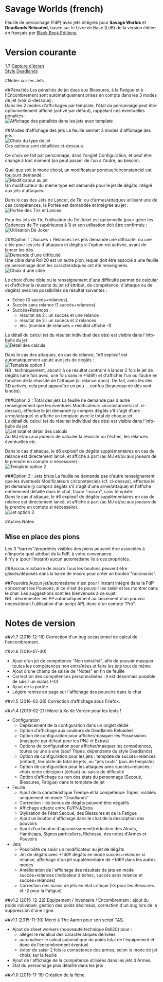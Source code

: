 # Savage Worlds (french)

Feuille de personnage (FdP) avec jets intégrés pour **Savage Worlds** et **Deadlands Reloaded**, basée sur le Livre de Base (LdB) de la version éditée en français par [Black Book Editions](http://www.black-book-editions.fr/catalogue.php?id=58).

# Version courante
1.7 [Capture d'écran](sawofr.jpg)  
[Style Deadlands](sawofr_style_deadlands.png)

#Notes sur les Jets

##Pénalités
Les pénalités de jet dues aux Blessures, à la Fatigue et à l'Encombrement sont automatiquement prises en compte dans les 3 modes de jet (voir ci-dessous).  
Dans les 2 modes d'affichages par template, l'état du personnage peut être optionnellement affiché (activé par défaut), rappelant ces éventuelles pénalités :  
![Affichage des pénalités dans les jets avec template](sawofr_template_penalistes.png)

##Modes d'affichage des jets
La feuille permet 3 modes d'affichage des jets :  
![Choix du type de jet](sawofr_choixjet.png)  
Ces options sont détaillées ci-dessous.

Ce choix se fait par personnage, dans l'onglet Configuration, et peut être changé à tout moment (on peut passer de l'un à l'autre, au besoin).

Quel que soit le mode choisi, un modificateur ponctuel/circonstanciel est toujours demandé :  
![Modificateur au jet](sawofr_modificateur.png)  
Un modificateur du même type est demandé pour le jet de dégâts intégré aux jets d'attaques.

Dans le cas des Jets de Lancer, de Tir, ou d'armes/attaques utilisant une de ces compétences, la Portée est demandée et intégrée au jet :  
![Portée des Tirs et Lances](sawofr_portee.png)

Pour les jets de Tir, l'utilisation du Dé Joket est optionnelle (pour gérer les Cadences de Tir supérieures à 1) et son utilisation doit être confirmée :  
![Utilisation Dé Joker](sawofr_dejokerutil.png)

###Option 1 : Succès + Relances
Les jets demande une difficulté, ou une cible pour les jets d'attaques et dégâts si l'option est activée, avant de lancer les dés.  
![Demande d'une difficulté](sawofr_difficulte.png)  
Une cible dans Roll20 est un autre pion, lequel doit être associé à une feuille de personnage dont les caractéristiques ont été renseignées.  
![Choix d'une cible](sawofr_cible.png)

Le choix d'une cible ou le renseignement d'une difficulté permet de calculer et d'afficher la réussite du jet (d'attribut, de compétence, d'attaque ou de dégâts) avec les possibilités de résultat suivantes :

* Échec (0 succès+relances),
* Succès sans relance (1 succès+relances)
* Succès+Relances :
  * résultat de 2 : un succès et une relance
  * résultat de 3 : un sucècs et 2 relances
  * etc. (nombre de relances = résultat affiché -1)

Le détail du calcul (et du résultat individuel des dés) est visible dans l'info-bulle du jet :  
![Détail des calculs](sawofr_infobulleoption1.png)

Dans le cas des attaques, en cas de relance, 1d6 explosif est automatiquement ajouté aux jets de dégâts :  
![Template option 1](sawofr_templateoption1.png)  
NB : techniquement, aboutir à ce résultat contraint à lancer 2 fois le jet de dégâts (une fois avec, une fois sans le +1d6!!) et d'afficher l'un ou l'autre en fonction de la réussite de l'attaque (si relance donc). De fait, avec les dés 3D activés, cela peut apparaître un peu ... confus (beaucoup de dés sont lancés).

###Option 2 : Total des jets
La feuille ne demande pas d'autre renseignement que les éventuels Modificateurs circonstanciels (cf. ci-dessus), effectue le jet demandé (y compris dégâts s'il s'agit d'une arme/attaque) et affiche un template avec le total de chaque jet.  
Le détail du calcul (et du résultat individuel des dés) est visible dans l'info-bulle du jet.  
![Jet total et détail des calculs](sawofr_infobulleoption2.png)  
Au MJ et/ou aux joueurs de calculer la réussite ou l'échec, les relances éventuelles etc.

Dans le cas d'attaque, le d6 explosif de dégâts supplémentaires en cas de relance est directement lancé, et affiché à part (au MJ et/ou aux joueurs de le prendre en compte si nécessaire) :  
![Template option 2](sawofr_templateoption2.png)

###Option 3 : Jets bruts
La feuille ne demande pas d'autre renseignement que les éventuels Modificateurs circonstanciels (cf. ci-dessus), effectue le jet demandé (y compris dégâts s'il s'agit d'une arme/attaque) et l'affiche entièrement détaillé dans le chat, façon "macro", sans template.  
Dans le cas d'attaque, le d6 explosif de dégâts supplémentaires en cas de relance est directement lancé, et affiché à part (au MJ et/ou aux joueurs de le prendre en compte si nécessaire).  
![Jet option 3](sawofr_jetoption3.png)

#Autres Notes

## Mise en place des pions
Les 3 "barres"/propriétés visibles des pions peuvent être associées à n'importe quel attribut de la FdP, à votre convenance.  
Il n'y a (pour l'instant) aucun automatisme lié à ces propriétés.

##Raccourcis/barre de macro
Tous les boutons peuvent être glissés/déposés dans la barre de macro pour créer un bouton "raccourcis".  

##Pouvoirs
Aucun jet/automatisme n'est pour l'instant intégré dans la FdP concernant les Pouvoirs, si ce n'est de pouvoir les saisir et les montrer dans le chat.
Les suggestions sont les bienvenues à ce sujet.  
NB : décrémenter les PP automatiquement au lancement d'un pouvoir nécessiterait l'utilisation d'un script API, donc d'un compte "Pro".

# Notes de version

##v1.7 (2016-12-18)
Correction d'un bug occasionnel de calcul de l'encombrement.

##v1.6 (2016-07-30)

* Ajout d'un jet de compétence "Non entraîné", afin de pouvoir masquer toutes les compétences non entraînées et faire les jets tout de même
* Ajout d'une champ de saisie de "Notes" en fin de feuille
* Correction des compétences personnalisées : il est désormais possible de saisir un malus (<0)
* Ajout de la portée
* Légère remise en page sur l'affichage des pouvoirs dans le chat

##v1.5 (2016-02-28)
Correction d'affichage sous Firefox.

##v1.4 (2016-02-21)
Merci à Xo de Vorcen pour les tests !

* Configuration
  * Déplacement de la configuration dans un onglet dédié
  * Option d'affichage aux couleurs de Deadlands Reloaded
  * Option de configuration pour afficher/masquer les Possessions (masquée par défaut pour les PNJ et Extras)
  * Options de configuration pour afficher/masquer les compétences,  toutes ou une à une (sauf Tripes, dépendante du style Deadlands)
  * Option de configuration pour les jets : template de succès+relances (défaut), template de total de jets, ou "jets bruts" (pas de template)
  * Option de configuration pour les attaques avec succès+relances : choix entre cible/pion (défaut) ou saisie de difficulté
  * Option d'affichage ou non des états du personnage (Secoué, Blessures, Fatigue) dans le template de jet
* Feuille
  * Ajout de la caractéristique Trempe et la compétence Tripes, visibles uniquement en mode "Deadlands"
  * Correction : les bonus de dégâts peuvent être négatifs
  * Affichage adapté entre PJ/PNJ/Extra
  * Stylisation de l'état Secoué, des Blessures et de la Fatigue
  * Ajout un bouton d'affichage dans le chat de la description des pouvoirs
  * Ajout d'un bouton d'agrandissement/réduction des Atouts, Handicaps, Signes particuliers, Richesse, des notes d'Armes et Pouvoirs
* Jets
  * Possibilité de saisir un modificateur au jet de dégâts
  * Jet de dégâts avec +1d6!! dégâts en mode succès+relances si relance, affichage d'un jet supplémentaire de +1d6!! dans les autres modes
  * Amélioration de l'affichage des résultats de jets en mode succès+relances (indicateur d'échec, succès sans relance et succès+relances)
  * Correction des malus de jets en état critique (-3 pour les Blessures et -2 pour la Fatigue)

##v1.2 (2015-12-22)
Equipement / Inventaire / Encombrement : ajout du poids individuel, gestion des poids décimaux, correction d'un bug lors de la suppression d'une ligne.

##v1.1 (2015-11-30)
Merci à The Aaron pour son script [TAS](https://github.com/shdwjk/TheAaronSheet).

* Ajout de sheet workers (nouveauté technique Roll20) pour :
    * alléger le recalcul des caractéristiques dérivées
    * automatiser le calcul automatique du poids total de l'équipement et donc de l'encombrement éventuel
    * éviter de saisir 2 fois la compétence des armes, selon le mode de jet choisi sur la feuille
* Ajout de l'affichage de la compétence utilisées dans les jets d'Armes.
* État du personnage plus détaillé dans les jets

##v1.0 (2015-11-16)
Création de la fiche.
